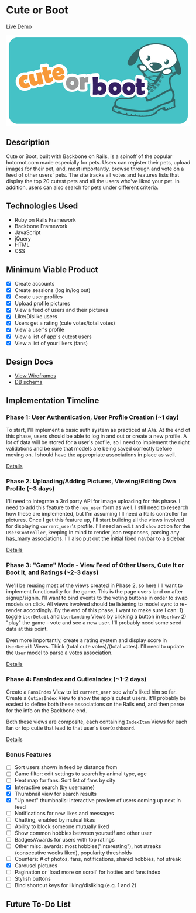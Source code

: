 # Cute or Boot

[Live Demo][cuteorboot]

![COBLOGO]

[cuteorboot]: http://www.cuteorboot.us
[COBLOGO]: ./app/assets/images/cuteorboot-banner.jpg

## Description
Cute or Boot, built with Backbone on Rails, is a spinoff of the popular hotornot.com made especially for pets. Users can register their pets, upload images for their pet, and, most importantly, browse through and vote on a feed of other users' pets. The site tracks all votes and features lists that display the top 20 cutest pets and all the users who've liked your pet. In addition, users can also search for pets under different criteria.

## Technologies Used
- Ruby on Rails Framework
- Backbone Framework
- JavaScript
- jQuery
- HTML
- CSS


## Minimum Viable Product

- [x] Create accounts
- [x] Create sessions (log in/log out)
- [x] Create user profiles
- [x] Upload profile pictures
- [x] View a feed of users and their pictures
- [x] Like/Dislike users
- [x] Users get a rating (cute votes/total votes)
- [x] View a user's profile
- [x] View a list of app's cutest users
- [x] View a list of your likers (fans)

## Design Docs
* [View Wireframes][views]
* [DB schema][schema]

[views]: ./docs/views.md
[schema]: ./docs/schema.md

## Implementation Timeline

### Phase 1: User Authentication, User Profile Creation (~1 day)
To start, I'll implement a basic auth system as practiced at A/a. At the end of this phase, users should be able to log in and out or create a new profile. A lot of data will be stored for a user's profile, so I need to implement the right validations and be sure that models are being saved correctly before moving on. I should have the appropriate associations in place as well.

[Details][phase-one]

### Phase 2: Uploading/Adding Pictures, Viewing/Editing Own Profile (~3 days)
I'll need to integrate a 3rd party API for image uploading for this phase. I need to add this feature to the `new_user` form as well. I still need to research how these are implemented, but I'm assuming I'll need a Rails controller for pictures. Once I get this feature up, I'll start building all the views involved for displaying `current_user`'s profile. I'll need an `edit` and `show` action for the `UsersController`, keeping in mind to render json responses, parsing any has_many associations. I'll also put out the initial fixed navbar to a sidebar.


[Details][phase-two]

### Phase 3: "Game" Mode - View Feed of Other Users, Cute It or Boot It, and Ratings (~2-3 days)
We'll be reusing most of the views created in Phase 2, so here I'll want to implement functionality for the game. This is the page users land on after signup/signin. I'll want to bind events to the voting buttons in order to swap models on click. All views involved should be listening to model sync to re-render accordingly. By the end of this phase, I want to make sure I can: 1) toggle `UserDetail` and `UserLanding` Views by clicking a button in `UserNav` 2) "play" the game - vote and see a new user. I'll probably need some seed data at this point.

Even more importantly, create a rating system and display score in `UserDetail` Views. Think (total cute votes)/(total votes). I'll need to update the `User` model to parse a votes association.

[Details][phase-three]

### Phase 4: FansIndex and CutiesIndex (~1-2 days)
Create a `FansIndex` View to let `current_user` see who's liked him so far. Create a `CutiesIndex` View to show the app's cutest users. It'll probably be easiest to define both these associations on the Rails end, and then parse for the info on the Backbone end.

Both these views are composite, each containing `IndexItem` Views for each fan or top cutie that lead to that user's `UserDashboard`.

[Details][phase-four]

### Bonus Features

- [ ] Sort users shown in feed by distance from
- [ ] Game filter: edit settings to search by animal type, age
- [ ] Heat map for fans: Sort list of fans by city
- [x] Interactive search (by username)
- [x] Thumbnail view for search results
- [x] "Up next" thumbnails: interactive preview of users coming up next in feed
- [ ] Notifications for new likes and messages
- [ ] Chatting, enabled by mutual likes
- [ ] Ability to block someone mutually liked
- [ ] Show common hobbies between yourself and other user
- [ ] Badges/Awards for users with top ratings
- [ ] Other misc. awards: most hobbies("interesting"), hot streaks (consecutive weeks liked), popularity thresholds
- [ ] Counters: # of photos, fans, notifications, shared hobbies, hot streak
- [x] Carousel pictures
- [ ] Pagination or 'load more on scroll' for hotties and fans index
- [ ] Stylish buttons
- [ ] Bind shortcut keys for liking/disliking (e.g. 1 and 2)

## Future To-Do List

[phase-one]: ./docs/phases/phase1.md
[phase-two]: ./docs/phases/phase2.md
[phase-three]: ./docs/phases/phase3.md
[phase-four]: ./docs/phases/phase4.md
